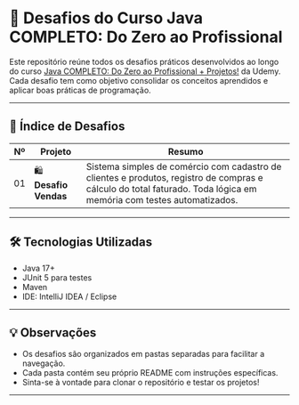 # 🚀 Desafios do Curso Java COMPLETO: Do Zero ao Profissional

Este repositório reúne todos os desafios práticos desenvolvidos ao longo do curso [Java COMPLETO: Do Zero ao Profissional + Projetos!](https://www.udemy.com/course/fundamentos-de-programacao-com-java/learn/lecture/15845596#overview) da Udemy. Cada desafio tem como objetivo consolidar os conceitos aprendidos e aplicar boas práticas de programação.

---

## 📂 Índice de Desafios

| Nº | Projeto | Resumo |
|----|---------|--------|
| 01 | 🛍️ **Desafio Vendas** | Sistema simples de comércio com cadastro de clientes e produtos, registro de compras e cálculo do total faturado. Toda lógica em memória com testes automatizados.|

---

## 🛠️ Tecnologias Utilizadas

- Java 17+
- JUnit 5 para testes
- Maven
- IDE: IntelliJ IDEA / Eclipse

---

## 💡 Observações

- Os desafios são organizados em pastas separadas para facilitar a navegação.
- Cada pasta contém seu próprio README com instruções específicas.
- Sinta-se à vontade para clonar o repositório e testar os projetos!

---
